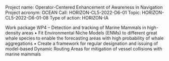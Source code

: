 Project name: Operator-Centered Enhancement of Awareness in Navigation
Project acronym: OCEAN
Call: HORIZON-CL5-2022-D6-01
Topic: HORIZON-CL5-2022-D6-01-08
Type of action: HORIZON-IA


Work package WP4 – Detection and tracking of Marine Mammals in high-density areas
▪ Fit Environmental Niche Models (ENMs) to different great whale species to enable the forecasting areas with high probability of whale aggregations
▪ Create a framework for regular designation and issuing of model-based Dynamic Routing Areas for mitigation of vessel collisions with marine mammals

